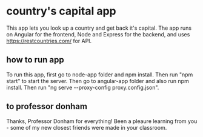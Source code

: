 # country's capital app

This app lets you look up a country and get back it's capital. The app runs on Angular for the frontend, Node and Express for the backend, and uses https://restcountries.com/ for API.

## how to run app
To run this app, first go to node-app folder and npm install. Then run "npm start" to start the server. Then go to angular-app folder and also run npm install. Then run "ng serve --proxy-config proxy.config.json". 

## to professor donham
Thanks, Professor Donham for everything! Been a pleaure learning from you - some of my new closest friends were made in your classroom. 

